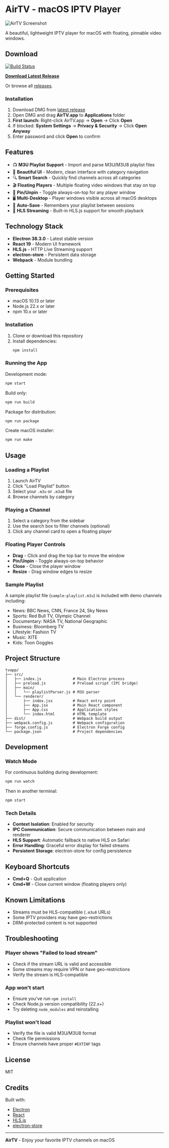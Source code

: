 # AirTV - macOS IPTV Player

![AirTV Screenshot](screenshot.png)

A beautiful, lightweight IPTV player for macOS with floating, pinnable video windows.

## Download

[![Build Status](https://github.com/ashuraits/airtv/actions/workflows/build.yml/badge.svg)](https://github.com/ashuraits/airtv/actions)

**[Download Latest Release](https://github.com/ashuraits/airtv/releases/latest)**

Or browse all [releases](https://github.com/ashuraits/airtv/releases).

### Installation

1. Download DMG from [latest release](https://github.com/ashuraits/airtv/releases/latest)
2. Open DMG and drag **AirTV.app** to **Applications** folder
3. **First launch:** Right-click AirTV.app → **Open** → Click **Open**
4. If blocked: **System Settings** → **Privacy & Security** → Click **Open Anyway**
5. Enter password and click **Open** to confirm

## Features

- 📺 **M3U Playlist Support** - Import and parse M3U/M3U8 playlist files
- 🎨 **Beautiful UI** - Modern, clean interface with category navigation
- 🔍 **Smart Search** - Quickly find channels across all categories
- 🎬 **Floating Players** - Multiple floating video windows that stay on top
- 📌 **Pin/Unpin** - Toggle always-on-top for any player window
- 🖥️ **Multi-Desktop** - Player windows visible across all macOS desktops
- 💾 **Auto-Save** - Remembers your playlist between sessions
- 🎯 **HLS Streaming** - Built-in HLS.js support for smooth playback

## Technology Stack

- **Electron 38.3.0** - Latest stable version
- **React 19** - Modern UI framework
- **HLS.js** - HTTP Live Streaming support
- **electron-store** - Persistent data storage
- **Webpack** - Module bundling

## Getting Started

### Prerequisites

- macOS 10.13 or later
- Node.js 22.x or later
- npm 10.x or later

### Installation

1. Clone or download this repository
2. Install dependencies:
   ```bash
   npm install
   ```

### Running the App

Development mode:
```bash
npm start
```

Build only:
```bash
npm run build
```

Package for distribution:
```bash
npm run package
```

Create macOS installer:
```bash
npm run make
```

## Usage

### Loading a Playlist

1. Launch AirTV
2. Click "Load Playlist" button
3. Select your `.m3u` or `.m3u8` file
4. Browse channels by category

### Playing a Channel

1. Select a category from the sidebar
2. Use the search box to filter channels (optional)
3. Click any channel card to open a floating player

### Floating Player Controls

- **Drag** - Click and drag the top bar to move the window
- **Pin/Unpin** - Toggle always-on-top behavior
- **Close** - Close the player window
- **Resize** - Drag window edges to resize

### Sample Playlist

A sample playlist file (`sample-playlist.m3u`) is included with demo channels including:
- News: BBC News, CNN, France 24, Sky News
- Sports: Red Bull TV, Olympic Channel
- Documentary: NASA TV, National Geographic
- Business: Bloomberg TV
- Lifestyle: Fashion TV
- Music: XITE
- Kids: Toon Goggles

## Project Structure

```
tvapp/
├── src/
│   ├── index.js              # Main Electron process
│   ├── preload.js            # Preload script (IPC bridge)
│   ├── main/
│   │   └── playlistParser.js # M3U parser
│   └── renderer/
│       ├── index.jsx         # React entry point
│       ├── App.jsx           # Main React component
│       ├── App.css           # Application styles
│       └── index.html        # HTML template
├── dist/                     # Webpack build output
├── webpack.config.js         # Webpack configuration
├── forge.config.js           # Electron Forge config
└── package.json              # Project dependencies
```

## Development

### Watch Mode

For continuous building during development:
```bash
npm run watch
```

Then in another terminal:
```bash
npm start
```

### Tech Details

- **Context Isolation**: Enabled for security
- **IPC Communication**: Secure communication between main and renderer
- **HLS Support**: Automatic fallback to native HLS on Safari
- **Error Handling**: Graceful error display for failed streams
- **Persistent Storage**: electron-store for config persistence

## Keyboard Shortcuts

- **Cmd+Q** - Quit application
- **Cmd+W** - Close current window (floating players only)

## Known Limitations

- Streams must be HLS-compatible (`.m3u8` URLs)
- Some IPTV providers may have geo-restrictions
- DRM-protected content is not supported

## Troubleshooting

### Player shows "Failed to load stream"
- Check if the stream URL is valid and accessible
- Some streams may require VPN or have geo-restrictions
- Verify the stream is HLS-compatible

### App won't start
- Ensure you've run `npm install`
- Check Node.js version compatibility (22.x+)
- Try deleting `node_modules` and reinstalling

### Playlist won't load
- Verify the file is valid M3U/M3U8 format
- Check file permissions
- Ensure channels have proper `#EXTINF` tags

## License

MIT

## Credits

Built with:
- [Electron](https://www.electronjs.org/)
- [React](https://react.dev/)
- [HLS.js](https://github.com/video-dev/hls.js/)
- [electron-store](https://github.com/sindresorhus/electron-store)

---

**AirTV** - Enjoy your favorite IPTV channels on macOS

